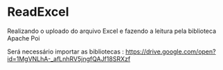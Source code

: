 # ReadExcel

Realizando o uploado do arquivo Excel e fazendo a leitura pela biblioteca Apache Poi

Será necessário importar as bibliotecas :
https://drive.google.com/open?id=1MgVNLhA-_afLnhRV5jngfQAJf18SRXzf
